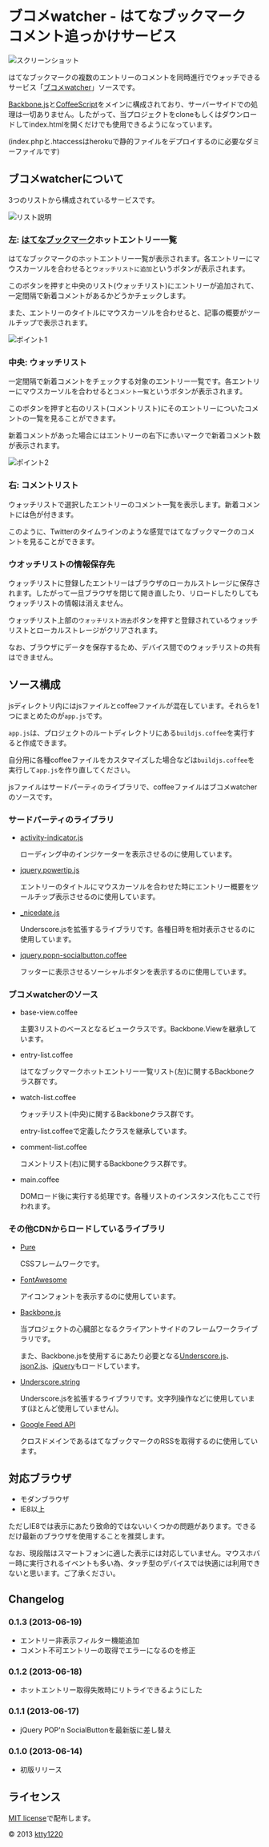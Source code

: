 # ブコメwatcher - はてなブックマーク コメント追っかけサービス

![スクリーンショット](ss/main.png)

はてなブックマークの複数のエントリーのコメントを同時進行でウォッチできるサービス「[ブコメwatcher](http://bucome-watcher.herokuapp.com/)」ソースです。

[Backbone.js](http://backbonejs.org/)と[CoffeeScript](http://coffeescript.org/)をメインに構成されており、サーバーサイドでの処理は一切ありません。したがって、当プロジェクトをcloneもしくはダウンロードしてindex.htmlを開くだけでも使用できるようになっています。

(index.phpと.htaccessはherokuで静的ファイルをデプロイするのに必要なダミーファイルです)

## ブコメwatcherについて

3つのリストから構成されているサービスです。

![リスト説明](ss/list.png)

### 左: [はてなブックマーク](http://b.hatena.ne.jp/)ホットエントリー一覧

はてなブックマークのホットエントリー一覧が表示されます。各エントリーにマウスカーソルを合わせると`ウォッチリストに追加`というボタンが表示されます。

このボタンを押すと中央のリスト(ウォッチリスト)にエントリーが追加されて、一定間隔で新着コメントがあるかどうかチェックします。

また、エントリーのタイトルにマウスカーソルを合わせると、記事の概要がツールチップで表示されます。

![ポイント1](ss/point1.png)

### 中央: ウォッチリスト

一定間隔で新着コメントをチェックする対象のエントリー一覧です。各エントリーにマウスカーソルを合わせると`コメント一覧`というボタンが表示されます。

このボタンを押すと右のリスト(コメントリスト)にそのエントリーについたコメントの一覧を見ることができます。

新着コメントがあった場合にはエントリーの右下に赤いマークで新着コメント数が表示されます。

![ポイント2](ss/point2.png)

### 右: コメントリスト

ウォッチリストで選択したエントリーのコメント一覧を表示します。新着コメントには色が付きます。

このように、Twitterのタイムラインのような感覚ではてなブックマークのコメントを見ることができます。

### ウオッチリストの情報保存先

ウォッチリストに登録したエントリーはブラウザのローカルストレージに保存されます。したがって一旦ブラウザを閉じて開き直したり、リロードしたりしてもウォッチリストの情報は消えません。

ウォッチリスト上部の`ウォッチリスト消去`ボタンを押すと登録されているウォッチリストとローカルストレージがクリアされます。

なお、ブラウザにデータを保存するため、デバイス間でのウォッチリストの共有はできません。

## ソース構成

jsディレクトリ内にはjsファイルとcoffeeファイルが混在しています。それらを1つにまとめたのが`app.js`です。

`app.js`は、プロジェクトのルートディレクトリにある`buildjs.coffee`を実行すると作成できます。

自分用に各種coffeeファイルをカスタマイズした場合などは`buildjs.coffee`を実行して`app.js`を作り直してください。

jsファイルはサードパーティのライブラリで、coffeeファイルはブコメwatcherのソースです。

### サードパーティのライブラリ

* [activity-indicator.js](http://neteye.github.io/activity-indicator.html)

    ローディング中のインジケーターを表示させるのに使用しています。

* [jquery.powertip.js](http://stevenbenner.github.io/jquery-powertip/)

    エントリーのタイトルにマウスカーソルを合わせた時にエントリー概要をツールチップ表示させるのに使用しています。

* [\_nicedate.js](http://d.hatena.ne.jp/piglovesyou/20111105/1320516029)

    Underscore.jsを拡張するライブラリです。各種日時を相対表示させるのに使用しています。

* [jquery.popn-socialbutton.coffee](https://github.com/ktty1220/jquery.popn-socialbutton)

    フッターに表示させるソーシャルボタンを表示するのに使用しています。

### ブコメwatcherのソース

* base-view.coffee

    主要3リストのベースとなるビュークラスです。Backbone.Viewを継承しています。

* entry-list.coffee

    はてなブックマークホットエントリー一覧リスト(左)に関するBackboneクラス群です。

* watch-list.coffee

    ウォッチリスト(中央)に関するBackboneクラス群です。

    entry-list.coffeeで定義したクラスを継承しています。

* comment-list.coffee

    コメントリスト(右)に関するBackboneクラス群です。 
    
* main.coffee

    DOMロード後に実行する処理です。各種リストのインスタンス化もここで行われます。

### その他CDNからロードしているライブラリ

* [Pure](http://purecss.io/)

    CSSフレームワークです。

* [FontAwesome](http://fortawesome.github.io/Font-Awesome/)

    アイコンフォントを表示するのに使用しています。

* [Backbone.js](http://backbonejs.org/)

    当プロジェクトの心臓部となるクライアントサイドのフレームワークライブラリです。

    また、Backbone.jsを使用するにあたり必要となる[Underscore.js](http://underscorejs.org/)、[json2.js](https://github.com/douglascrockford/JSON-js)、[jQuery](http://jquery.com/)もロードしています。

* [Underscore.string](http://epeli.github.io/underscore.string/)

    Underscore.jsを拡張するライブラリです。文字列操作などに使用しています(ほとんど使用していません)。

* [Google Feed API](https://developers.google.com/feed/v1/devguide?hl=ja)

    クロスドメインであるはてなブックマークのRSSを取得するのに使用しています。

## 対応ブラウザ

* モダンブラウザ
* IE8以上

ただしIE8では表示にあたり致命的ではないいくつかの問題があります。できるだけ最新のブラウザを使用することを推奨します。

なお、現段階はスマートフォンに適した表示には対応していません。マウスホバー時に実行されるイベントも多い為、タッチ型のデバイスでは快適には利用できないと思います。ご了承ください。

## Changelog

### 0.1.3 (2013-06-19)

* エントリー非表示フィルター機能追加
* コメント不可エントリーの取得でエラーになるのを修正

### 0.1.2 (2013-06-18)

* ホットエントリー取得失敗時にリトライできるようにした

### 0.1.1 (2013-06-17)

* jQuery POP'n SocialButtonを最新版に差し替え

### 0.1.0 (2013-06-14)

* 初版リリース

## ライセンス

[MIT license](http://www.opensource.org/licenses/mit-license)で配布します。

&copy; 2013 [ktty1220](mailto:ktty1220@gmail.com)
